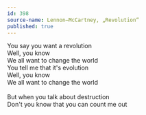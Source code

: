 ```yaml
---
id: 398
source-name: Lennon–McCartney, „Revolution“
published: true
---
```

You say you want a revolution<br>
Well, you know<br>
We all want to change the world<br>
You tell me that it's evolution<br>
Well, you know<br>
We all want to change the world<br>
<br>
But when you talk about destruction<br>
Don't you know that you can count me out<br>
